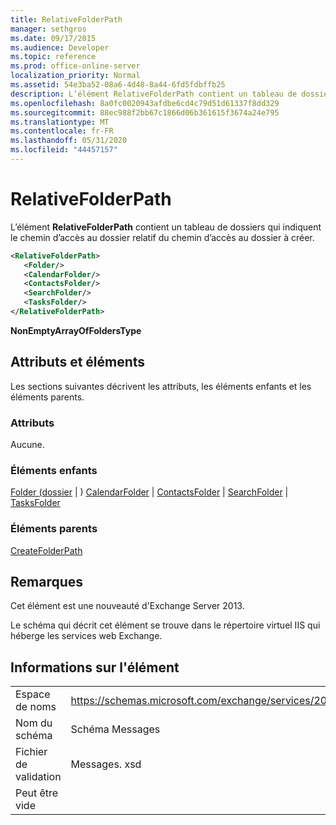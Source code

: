 ```yaml
---
title: RelativeFolderPath
manager: sethgros
ms.date: 09/17/2015
ms.audience: Developer
ms.topic: reference
ms.prod: office-online-server
localization_priority: Normal
ms.assetid: 54e3ba52-08a6-4d48-8a44-6fd5fdbffb25
description: L’élément RelativeFolderPath contient un tableau de dossiers qui indiquent le chemin d’accès au dossier relatif du chemin d’accès au dossier à créer.
ms.openlocfilehash: 8a0fc0020943afdbe6cd4c79d51d61337f8dd329
ms.sourcegitcommit: 88ec988f2bb67c1866d06b361615f3674a24e795
ms.translationtype: MT
ms.contentlocale: fr-FR
ms.lasthandoff: 05/31/2020
ms.locfileid: "44457157"
---
```

# <a name="relativefolderpath"></a>RelativeFolderPath

L’élément **RelativeFolderPath** contient un tableau de dossiers qui indiquent le chemin d’accès au dossier relatif du chemin d’accès au dossier à créer. 
  
```XML
<RelativeFolderPath>
   <Folder/>
   <CalendarFolder/>
   <ContactsFolder/>
   <SearchFolder/>
   <TasksFolder/>
</RelativeFolderPath>
```

 **NonEmptyArrayOfFoldersType**
## <a name="attributes-and-elements"></a>Attributs et éléments

Les sections suivantes décrivent les attributs, les éléments enfants et les éléments parents.
  
### <a name="attributes"></a>Attributs

Aucune.
  
### <a name="child-elements"></a>Éléments enfants

[Folder (dossier](folder.md)  |  ) [CalendarFolder](calendarfolder.md)  |  [ContactsFolder](contactsfolder.md)  |  [SearchFolder](searchfolder.md)  |  [TasksFolder](tasksfolder.md)
  
### <a name="parent-elements"></a>Éléments parents

[CreateFolderPath](createfolderpath.md)
  
## <a name="remarks"></a>Remarques

Cet élément est une nouveauté d'Exchange Server 2013.
  
Le schéma qui décrit cet élément se trouve dans le répertoire virtuel IIS qui héberge les services web Exchange.
  
## <a name="element-information"></a>Informations sur l'élément

|||
|:-----|:-----|
|Espace de noms  <br/> |https://schemas.microsoft.com/exchange/services/2006/messages  <br/> |
|Nom du schéma  <br/> |Schéma Messages  <br/> |
|Fichier de validation  <br/> |Messages. xsd  <br/> |
|Peut être vide  <br/> ||
   

